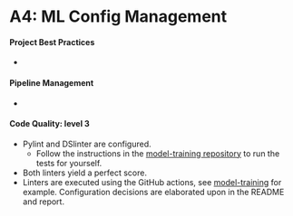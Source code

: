 # A4: ML Config Management

#### Project Best Practices
-

#### Pipeline Management
-

#### Code Quality: level 3
- Pylint and DSlinter are configured.
  - Follow the instructions in the [model-training repository](https://github.com/remla23-team13/model-training) to run the tests for yourself.
- Both linters yield a perfect score.
- Linters are executed using the GitHub actions, see [model-training](https://github.com/remla23-team13/model-training/actions) for example. Configuration decisions are elaborated upon in the README and report.
